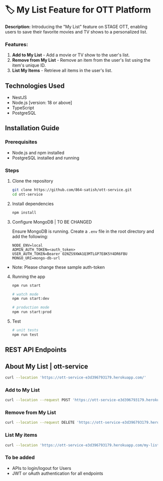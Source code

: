 # 🏷️ My List Feature for OTT Platform

**Description:**
Introducing the "My List" feature on STAGE OTT, enabling users to save their favorite movies and TV shows to a personalized list.


### Features: 

1. **Add to My List** - Add a movie or TV show to the user's list. 
2. **Remove from My List** - Remove an item from the user's list using the item's unique ID.
3. **List My Items** - Retrieve all items in the user's list.

## Technologies Used

- NestJS
- Node.js [version: 18 or above]
- TypeScript
- PostgreSQL

## Installation Guide

### Prerequisites

- Node.js and npm installed
- PostgreSQL installed and running

### Steps

1. Clone the repository
    ```bash
    git clone https://github.com/864-satish/ott-service.git
    cd ott-service
    ```

2. Install dependencies
    ```bash
    npm install
    ```

3. Configure MongoDB | TO BE CHANGED

   Ensure MongoDB is running. Create a `.env` file in the root directory and add the following:
    ```env
    NODE_ENV=local
    ADMIN_AUTH_TOKEN=<auth_token>
    USER_AUTH_TOKEN=Bearer O2NZS9XWA1Q3MTLGP7E8K5Y4DR6FBU
    MONGO_URI=mongo-db-url
    ```
- Note: Please change these sample auth-token

4. Running the app
    ```bash
    npm run start

    # watch mode
    npm run start:dev

    # production mode
    npm run start:prod
    ```
5. Test
    ```bash
    # unit tests
    npm run test
    ```

## REST API Endpoints 

## About My List | ott-service

```bash
curl --location 'https://ott-service-e3d396793179.herokuapp.com/'
```

### Add to My List

```bash
curl --location --request POST 'https://ott-service-e3d396793179.herokuapp.com/my-list/'
```

### Remove from My List

```bash
curl --location --request DELETE 'https://ott-service-e3d396793179.herokuapp.com/my-list/1001'
```

### List My items
```bash
curl --location 'https://ott-service-e3d396793179.herokuapp.com/my-list/<userId>'
```

### To be added
- APIs to login/logout for Users 
- JWT or oAuth authentication for all endpoints
